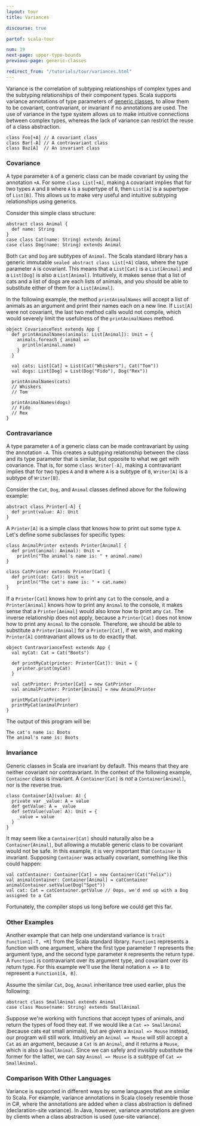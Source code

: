 ```yaml
---
layout: tour
title: Variances

discourse: true

partof: scala-tour

num: 19
next-page: upper-type-bounds
previous-page: generic-classes

redirect_from: "/tutorials/tour/variances.html"
---
```


Variance is the correlation of subtyping relationships of complex types and the subtyping relationships of their component types. Scala supports variance annotations of type parameters of [generic classes](generic-classes.html), to allow them to be covariant, contravariant, or invariant if no annotations are used. The use of variance in the type system allows us to make intuitive connections between complex types, whereas the lack of variance can restrict the reuse of a class abstraction.

```tut
class Foo[+A] // A covariant class
class Bar[-A] // A contravariant class
class Baz[A]  // An invariant class
```

### Covariance

A type parameter `A` of a generic class can be made covariant by using the annotation `+A`. For some `class List[+A]`, making  `A` covariant implies that for two types `A` and `B` where `A` is a supertype of `B`, then `List[A]` is a supertype of `List[B]`. This allows us to make very useful and intuitive subtyping relationships using generics.

Consider this simple class structure:

```tut
abstract class Animal {
  def name: String
}
case class Cat(name: String) extends Animal
case class Dog(name: String) extends Animal
```

Both `Cat` and `Dog` are subtypes of `Animal`. The Scala standard library has a generic immutable `sealed abstract class List[+A]` class, where the type parameter `A` is covariant. This means that a `List[Cat]` is a `List[Animal]` and a `List[Dog]` is also a `List[Animal]`. Intuitively, it makes sense that a list of cats and a list of dogs are each lists of animals, and you should be able to substitute either of them for a `List[Animal]`.

In the following example, the method `printAnimalNames` will accept a list of animals as an argument and print their names each on a new line. If `List[A]` were not covariant, the last two method calls would not compile, which would severely limit the usefulness of the `printAnimalNames` method.

```tut
object CovarianceTest extends App {
  def printAnimalNames(animals: List[Animal]): Unit = {
    animals.foreach { animal =>
      println(animal.name)
    }
  }

  val cats: List[Cat] = List(Cat("Whiskers"), Cat("Tom"))
  val dogs: List[Dog] = List(Dog("Fido"), Dog("Rex"))

  printAnimalNames(cats)
  // Whiskers
  // Tom

  printAnimalNames(dogs)
  // Fido
  // Rex
}
```

### Contravariance

A type parameter `A` of a generic class can be made contravariant by using the annotation `-A`. This creates a subtyping relationship between the class and its type parameter that is similar, but opposite to what we get with covariance. That is, for some `class Writer[-A]`, making `A` contravariant implies that for two types `A` and `B` where `A` is a subtype of `B`, `Writer[A]` is a subtype of `Writer[B]`.

Consider the `Cat`, `Dog`, and `Animal` classes defined above for the following example:

```tut
abstract class Printer[-A] {
  def print(value: A): Unit
}
```

A `Printer[A]` is a simple class that knows how to print out some type `A`. Let's define some subclasses for specific types:

```tut
class AnimalPrinter extends Printer[Animal] {
  def print(animal: Animal): Unit =
    println("The animal's name is: " + animal.name)
}

class CatPrinter extends Printer[Cat] {
  def print(cat: Cat): Unit =
    println("The cat's name is: " + cat.name)
}
```

If a `Printer[Cat]` knows how to print any `Cat` to the console, and a `Printer[Animal]` knows how to print any `Animal` to the console, it makes sense that a `Printer[Animal]` would also know how to print any `Cat`. The inverse relationship does not apply, because a `Printer[Cat]` does not know how to print any `Animal` to the console. Therefore, we should be able to substitute a `Printer[Animal]` for a `Printer[Cat]`, if we wish, and making `Printer[A]` contravariant allows us to do exactly that.

```tut
object ContravarianceTest extends App {
  val myCat: Cat = Cat("Boots")

  def printMyCat(printer: Printer[Cat]): Unit = {
    printer.print(myCat)
  }

  val catPrinter: Printer[Cat] = new CatPrinter
  val animalPrinter: Printer[Animal] = new AnimalPrinter

  printMyCat(catPrinter)
  printMyCat(animalPrinter)
}
```

The output of this program will be:

```
The cat's name is: Boots
The animal's name is: Boots
```

### Invariance

Generic classes in Scala are invariant by default. This means that they are neither covariant nor contravariant. In the context of the following example, `Container` class is invariant. A `Container[Cat]` is _not_ a `Container[Animal]`, nor is the reverse true.

```tut
class Container[A](value: A) {
  private var _value: A = value
  def getValue: A = _value
  def setValue(value: A): Unit = {
    _value = value
  }
}
```

It may seem like a `Container[Cat]` should naturally also be a `Container[Animal]`, but allowing a mutable generic class to be covariant would not be safe.  In this example, it is very important that `Container` is invariant. Supposing `Container` was actually covariant, something like this could happen:

```
val catContainer: Container[Cat] = new Container(Cat("Felix"))
val animalContainer: Container[Animal] = catContainer
animalContainer.setValue(Dog("Spot"))
val cat: Cat = catContainer.getValue // Oops, we'd end up with a Dog assigned to a Cat
```

Fortunately, the compiler stops us long before we could get this far.

### Other Examples

Another example that can help one understand variance is `trait Function1[-T, +R]` from the Scala standard library. `Function1` represents a function with one argument, where the first type parameter `T` represents the argument type, and the second type parameter `R` represents the return type. A `Function1` is contravariant over its argument type, and covariant over its return type. For this example we'll use the literal notation `A => B` to represent a `Function1[A, B]`.

Assume the similar `Cat`, `Dog`, `Animal` inheritance tree used earlier, plus the following:

```tut
abstract class SmallAnimal extends Animal
case class Mouse(name: String) extends SmallAnimal
```

Suppose we're working with functions that accept types of animals, and return the types of food they eat. If we would like a `Cat => SmallAnimal` (because cats eat small animals), but are given a `Animal => Mouse` instead, our program will still work. Intuitively an `Animal => Mouse` will still accept a `Cat` as an argument, because a `Cat` is an `Animal`, and it returns a `Mouse`, which is also a `SmallAnimal`. Since we can safely and invisibly substitute the former for the latter, we can say `Animal => Mouse` is a subtype of `Cat => SmallAnimal`.

### Comparison With Other Languages

Variance is supported in different ways by some languages that are similar to Scala. For example, variance annotations in Scala closely resemble those in C#, where the annotations are added when a class abstraction is defined (declaration-site variance). In Java, however, variance annotations are given by clients when a class abstraction is used (use-site variance).
